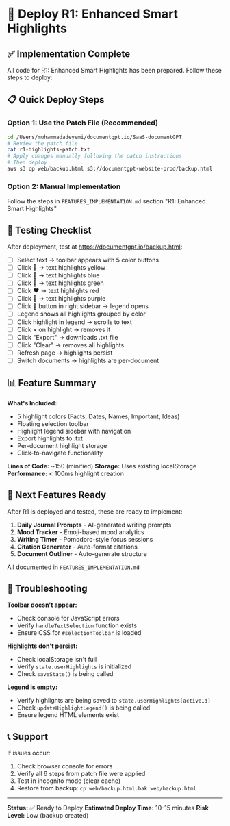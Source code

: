# 🚀 Deploy R1: Enhanced Smart Highlights

## ✅ Implementation Complete

All code for R1: Enhanced Smart Highlights has been prepared. Follow these steps to deploy:

## 📋 Quick Deploy Steps

### Option 1: Use the Patch File (Recommended)
```bash
cd /Users/muhammadadeyemi/documentgpt.io/SaaS-documentGPT
# Review the patch file
cat r1-highlights-patch.txt
# Apply changes manually following the patch instructions
# Then deploy
aws s3 cp web/backup.html s3://documentgpt-website-prod/backup.html
```

### Option 2: Manual Implementation
Follow the steps in `FEATURES_IMPLEMENTATION.md` section "R1: Enhanced Smart Highlights"

## 🧪 Testing Checklist

After deployment, test at https://documentgpt.io/backup.html:

- [ ] Select text → toolbar appears with 5 color buttons
- [ ] Click 💛 → text highlights yellow
- [ ] Click 💙 → text highlights blue  
- [ ] Click 💚 → text highlights green
- [ ] Click ❤️ → text highlights red
- [ ] Click 💜 → text highlights purple
- [ ] Click 🎨 button in right sidebar → legend opens
- [ ] Legend shows all highlights grouped by color
- [ ] Click highlight in legend → scrolls to text
- [ ] Click × on highlight → removes it
- [ ] Click "Export" → downloads .txt file
- [ ] Click "Clear" → removes all highlights
- [ ] Refresh page → highlights persist
- [ ] Switch documents → highlights are per-document

## 📊 Feature Summary

**What's Included:**
- 5 highlight colors (Facts, Dates, Names, Important, Ideas)
- Floating selection toolbar
- Highlight legend sidebar with navigation
- Export highlights to .txt
- Per-document highlight storage
- Click-to-navigate functionality

**Lines of Code:** ~150 (minified)
**Storage:** Uses existing localStorage
**Performance:** < 100ms highlight creation

## 🎯 Next Features Ready

After R1 is deployed and tested, these are ready to implement:

1. **Daily Journal Prompts** - AI-generated writing prompts
2. **Mood Tracker** - Emoji-based mood analytics  
3. **Writing Timer** - Pomodoro-style focus sessions
4. **Citation Generator** - Auto-format citations
5. **Document Outliner** - Auto-generate structure

All documented in `FEATURES_IMPLEMENTATION.md`

## 🐛 Troubleshooting

**Toolbar doesn't appear:**
- Check console for JavaScript errors
- Verify `handleTextSelection` function exists
- Ensure CSS for `#selectionToolbar` is loaded

**Highlights don't persist:**
- Check localStorage isn't full
- Verify `state.userHighlights` is initialized
- Check `saveState()` is being called

**Legend is empty:**
- Verify highlights are being saved to `state.userHighlights[activeId]`
- Check `updateHighlightLegend()` is being called
- Ensure legend HTML elements exist

## 📞 Support

If issues occur:
1. Check browser console for errors
2. Verify all 6 steps from patch file were applied
3. Test in incognito mode (clear cache)
4. Restore from backup: `cp web/backup.html.bak web/backup.html`

---

**Status:** ✅ Ready to Deploy
**Estimated Deploy Time:** 10-15 minutes
**Risk Level:** Low (backup created)
